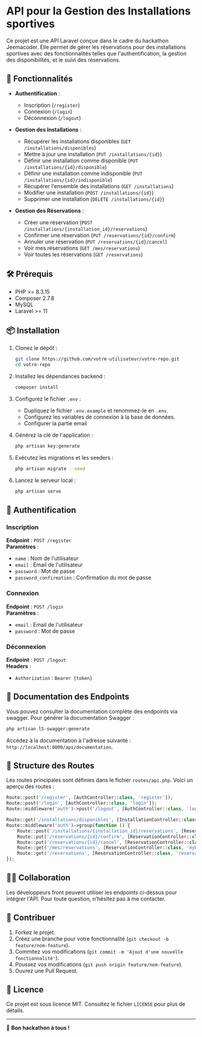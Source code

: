# API pour la Gestion des Installations sportives

Ce projet est une API Laravel conçue dans le cadre du hackathon Jeemacoder. Elle permet de gérer les réservations pour des installations  sportives avec des fonctionnalités telles que l'authentification, la gestion des disponibilités, et le suivi des réservations.

## 🚀 Fonctionnalités

- **Authentification** :
  - Inscription (`/register`)
  - Connexion (`/login`)
  - Déconnexion (`/logout`)

- **Gestion des Installations** :
  - Récupérer les installations disponibles (`GET /installations/disponibles`)
  - Mettre à jour une installation (`PUT /installations/{id}`)
  - Définir une installation comme disponible (`PUT /installations/{id}/disponible`)
  - Définir une installation comme indisponible (`PUT /installations/{id}/indisponible`)
  - Récupérer l'ensemble des installations (`GET /installations`)
  - Modifier une installation (`POST /installations/{id}`)
  - Supprimer une installation (`DELETE /installations/{id}`)

- **Gestion des Réservations** :
  - Créer une réservation (`POST /installations/{installation_id}/reservations`)
  - Confirmer une réservation (`PUT /reservations/{id}/confirm`)
  - Annuler une réservation (`PUT /reservations/{id}/cancel`)
  - Voir mes réservations (`GET /mes/reservations`)
  - Voir toutes les réservations (`GET /reservations`)

## 🛠️ Prérequis

- PHP >= 8.3.15
- Composer 2.7.8
- MySQL
- Laravel >= 11

## 📦 Installation

1. Clonez le dépôt :
   ```bash
   git clone https://github.com/votre-utilisateur/votre-repo.git
   cd votre-repo
   ```

2. Installez les dépendances backend :
   ```bash
   composer install
   ```

3. Configurez le fichier `.env` :
   - Dupliquez le fichier `.env.example` et renommez-le en `.env`.
   - Configurez les variables de connexion à la base de données.
   - Configurer la partie email

4. Générez la clé de l'application :
   ```bash
   php artisan key:generate
   ```

5. Exécutez les migrations et les seeders :
   ```bash
   php artisan migrate --seed
   ```

6. Lancez le serveur local :
   ```bash
   php artisan serve
   ```

## 🔑 Authentification

### Inscription
**Endpoint** : `POST /register`  
**Paramètres** :
- `name` : Nom de l'utilisateur
- `email` : Email de l'utilisateur
- `password` : Mot de passe
- `password_confirmation` : Confirmation du mot de passe

### Connexion
**Endpoint** : `POST /login`  
**Paramètres** :
- `email` : Email de l'utilisateur
- `password` : Mot de passe

### Déconnexion
**Endpoint** : `POST /logout`  
**Headers** :
- `Authorization` : `Bearer {token}`

## 📖 Documentation des Endpoints

Vous pouvez consulter la documentation complète des endpoints via swagger. Pour générer la documentation Swagger :
```bash
php artisan l5-swagger:generate
```
Accédez à la documentation à l'adresse suivante : `http://localhost:8000/api/documentation`.

## 📂 Structure des Routes

Les routes principales sont définies dans le fichier `routes/api.php`. Voici un aperçu des routes :

```php
Route::post('/register', [AuthController::class, 'register']);
Route::post('/login', [AuthController::class, 'login']);
Route::middleware('auth')->post('/logout', [AuthController::class, 'logout']);

Route::get('/installations/disponibles', [InstallationController::class, 'getAvailableInstallations']);
Route::middleware('auth')->group(function () {
    Route::post('/installations/{installation_id}/reservations', [ReservationController::class, 'store']);
    Route::put('/reservations/{id}/confirm', [ReservationController::class, 'confirm']);
    Route::put('/reservations/{id}/cancel', [ReservationController::class, 'cancel']);
    Route::get('/mes/reservations', [ReservationController::class, 'myReservations']);
    Route::get('/reservations', [ReservationController::class, 'reservations']);
});
```

## 🧑‍💻 Collaboration

Les développeurs front peuvent utiliser les endpoints ci-dessus pour intégrer l'API. Pour toute question, n'hésitez pas à me contacter.

## 📝 Contribuer

1. Forkez le projet.
2. Créez une branche pour votre fonctionnalité (`git checkout -b feature/nom-feature`).
3. Commitez vos modifications (`git commit -m 'Ajout d'une nouvelle fonctionnalité'`).
4. Poussez vos modifications (`git push origin feature/nom-feature`).
5. Ouvrez une Pull Request.

## 📜 Licence

Ce projet est sous licence MIT. Consultez le fichier `LICENSE` pour plus de détails.

---

🚀 **Bon hackathon à tous !**

